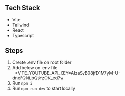 ## Tech Stack
- Vite
- Tailwind
- React
- Typescript

## Steps
1. Create .env file on root folder
2. Add below on .env file
&nbsp;&nbsp;>VITE_YOUTUBE_API_KEY=AIzaSyB08jfD1M7yM-U-dneFQNLbQsYzOK_ed7w
3. Run `npm i`
4. Run `npm run dev` to start locally
